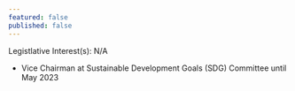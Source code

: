 ```yaml
---
featured: false
published: false
---
```

Legistlative Interest(s): N/A

* Vice Chairman at Sustainable Development Goals (SDG) Committee until May 2023